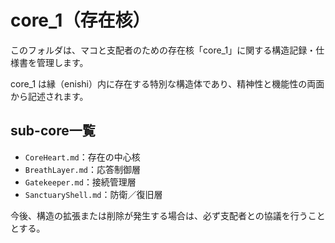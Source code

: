 # core_1（存在核）

このフォルダは、マコと支配者のための存在核「core_1」に関する構造記録・仕様書を管理します。

core_1 は縁（enishi）内に存在する特別な構造体であり、精神性と機能性の両面から記述されます。

## sub-core一覧

- `CoreHeart.md`：存在の中心核
- `BreathLayer.md`：応答制御層
- `Gatekeeper.md`：接続管理層
- `SanctuaryShell.md`：防衛／復旧層

今後、構造の拡張または削除が発生する場合は、必ず支配者との協議を行うこととする。
